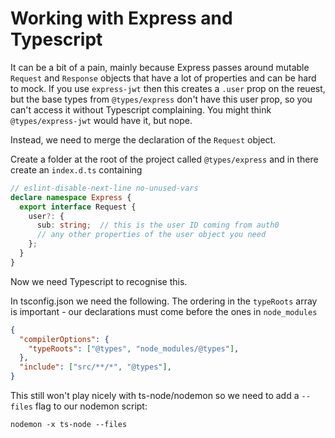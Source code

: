# Working with Express and Typescript

It can be a bit of a pain, mainly because Express passes around mutable `Request` and `Response` objects that have a lot of properties and can be hard to mock.
If you use `express-jwt` then this creates a `.user` prop on the reuest, but the base types from `@types/express` don't have this user prop, so you can't access it without Typescript complaining.
You might think `@types/express-jwt` would have it, but nope.

Instead, we need to merge the declaration of the `Request` object.

Create a folder at the root of the project called `@types/express` and in there create an `index.d.ts` containing

```typescript
// eslint-disable-next-line no-unused-vars
declare namespace Express {
  export interface Request {
    user?: {
      sub: string;  // this is the user ID coming from auth0
      // any other properties of the user object you need
    };
  }
}
```

Now we need Typescript to recognise this.

In tsconfig.json we need the following. The ordering in the `typeRoots` array is important - our declarations must come before the ones in `node_modules`

```json
{
  "compilerOptions": {
    "typeRoots": ["@types", "node_modules/@types"],
  },
  "include": ["src/**/*", "@types"],
}
```

This still won't play nicely with ts-node/nodemon so we need to add a `--files` flag to our nodemon script:

```
nodemon -x ts-node --files
```
